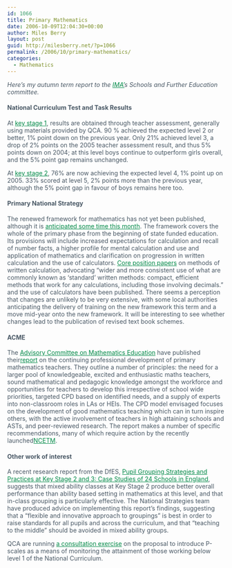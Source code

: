 ```yaml
---
id: 1066
title: Primary Mathematics
date: 2006-10-09T12:04:30+00:00
author: Miles Berry
layout: post
guid: http://milesberry.net/?p=1066
permalink: /2006/10/primary-mathematics/
categories:
  - Mathematics
---
```

<p style="color: #495865;">
  <em>Here&#8217;s my autumn term report to the <a style="color: #008947;" href="http://web.archive.org/web/20061102114756/http://www.ima.org.uk/">IMA&#8217;</a>s Schools and Further Education committee.</em>
</p>

<h4 style="color: #495865;">
  National Curriculum Test and Task Results
</h4>

<p style="color: #495865;">
  At <a style="color: #008947;" href="http://web.archive.org/web/20061102114756/http://www.dfes.gov.uk/rsgateway/DB/SFR/s000672/index.shtml">key stage 1</a>, results are obtained through teacher assessment, generally using materials provided by QCA. 90 % achieved the expected level 2 or better, 1% point down on the previous year. Only 21% achieved level 3, a drop of 2% points on the 2005 teacher assessment result, and thus 5% points down on 2004; at this level boys continue to outperform girls overall, and the 5% point gap remains unchanged.
</p>

<p style="color: #495865;">
  At <a style="color: #008947;" href="http://web.archive.org/web/20061102114756/http://www.dfes.gov.uk/rsgateway/DB/SFR/s000673/index.shtml">key stage 2</a>, 76% are now achieving the expected level 4, 1% point up on 2005. 33% scored at level 5, 2% points more than the previous year, although the 5% point gap in favour of boys remains here too.
</p>

<h4 style="color: #495865;">
  Primary National Strategy
</h4>

<p style="color: #495865;">
  The renewed framework for mathematics has not yet been published, although it is <a style="color: #008947;" href="http://web.archive.org/web/20061102114756/http://www.standards.dfes.gov.uk/primary/features/primary/pri_fwk_corepapers/">anticipated some time this month</a>. The framework covers the whole of the primary phase from the beginning of state funded education. Its provisions will include increased expectations for calculation and recall of number facts, a higher profile for mental calculation and use and application of mathematics and clarification on progression in written calculation and the use of calculators. <a style="color: #008947;" href="http://web.archive.org/web/20061102114756/http://www.standards.dfes.gov.uk/primary/publications/literacy/pri_fwk_core_pospapers/">Core position papers</a> on methods of written calculation, advocating “wider and more consistent use of what are commonly known as ‘standard’ written methods: compact, efficient methods that work for any calculations, including those involving decimals.” and the use of calculators have been published. There seems a perception that changes are unlikely to be very extensive, with some local authorities anticipating the delivery of training on the new framework this term and a move mid-year onto the new framework. It will be interesting to see whether changes lead to the publication of revised text book schemes.
</p>

<h4 style="color: #495865;">
  ACME
</h4>

<p style="color: #495865;">
  The <a style="color: #008947;" href="http://web.archive.org/web/20061102114756/http://www.royalsoc.ac.uk/acme/">Advisory Committee on Mathematics Education</a> have published their<a style="color: #008947;" href="http://web.archive.org/web/20061102114756/http://www.royalsoc.ac.uk/acme/PrimaryMaths.htm">report</a> on the continuing professional development of primary mathematics teachers. They outline a number of principles: the need for a larger pool of knowledgeable, excited and enthusiastic maths teachers, sound mathematical and pedagogic knowledge amongst the workforce and opportunities for teachers to develop this irrespective of school wide priorities, targeted CPD based on identified needs, and a supply of experts into non-classroom roles in LAs or HEIs. The CPD model envisaged focuses on the development of good mathematics teaching which can in turn inspire others, with the active involvement of teachers in high attaining schools and ASTs, and peer-reviewed research. The report makes a number of specific recommendations, many of which require action by the recently launched<a style="color: #008947;" href="http://web.archive.org/web/20061102114756/http://www.ncetm.org.uk/">NCETM</a>.
</p>

<h4 style="color: #495865;">
  Other work of interest
</h4>

<p style="color: #495865;">
  A recent research report from the DfES, <a style="color: #008947;" href="http://web.archive.org/web/20061102114756/http://www.dfes.gov.uk/rsgateway/DB/RRP/u014415/index.shtml">Pupil Grouping Strategies and Practices at Key Stage 2 and 3: Case Studies of 24 Schools in England</a>, suggests that mixed ability classes at Key Stage 2 produce better overall performance than ability based setting in mathematics at this level, and that in-class grouping is particularly effective. The National Strategies team have produced advice on implementing this report’s findings, suggesting that a “flexible and innovative approach to groupings” is best in order to raise standards for all pupils and across the curriculum, and that “teaching to the middle” should be avoided in mixed ability groups.
</p>

<p style="color: #495865;">
  QCA are running <a style="color: #008947;" href="http://web.archive.org/web/20061102114756/http://www.qca.org.uk/232_17271.html">a consultation exercise</a> on the proposal to introduce P-scales as a means of monitoring the attainment of those working below level 1 of the National Curriculum.
</p>